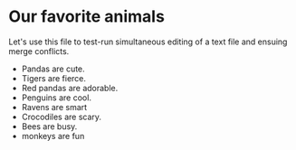 # Our favorite animals

Let's use this file to test-run simultaneous editing of a text file and ensuing merge conflicts.

- Pandas are cute.
- Tigers are fierce.
- Red pandas are adorable.
- Penguins are cool.
- Ravens are smart
- Crocodiles are scary.
- Bees are busy.
- monkeys are fun
